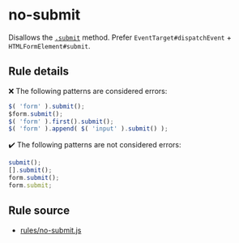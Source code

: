 # no-submit

Disallows the [`.submit`](https://api.jquery.com/submit/) method. Prefer `EventTarget#dispatchEvent` + `HTMLFormElement#submit`.

## Rule details

❌ The following patterns are considered errors:
```js
$( 'form' ).submit();
$form.submit();
$( 'form' ).first().submit();
$( 'form' ).append( $( 'input' ).submit() );
```

✔️ The following patterns are not considered errors:
```js
submit();
[].submit();
form.submit();
form.submit;
```
## Rule source

* [rules/no-submit.js](../rules/no-submit.js)

